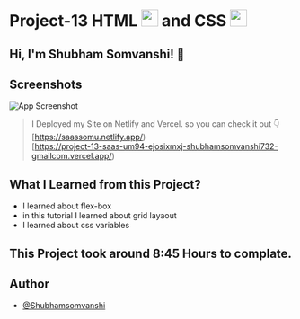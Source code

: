 # Project-13 HTML <img src="./screenshot/1.png" width="30"> and CSS <img src="./screenshot/css1.png" width="30">

## Hi, I'm Shubham Somvanshi! 👋


## Screenshots

![App Screenshot](./screenshot/_C__Users_talas_OneDrive_Documents_assingment_live-class-project-13_index.html.png)

>I Deployed my Site on Netlify and Vercel. so you can check it out 👇
<br> [https://saassomu.netlify.app/)
<br> [https://project-13-saas-um94-ejosixmxj-shubhamsomvanshi732-gmailcom.vercel.app/)

## What I Learned from this Project?

 
- I learned about flex-box
- in this tutorial I learned about grid layaout
- I learned about css variables



## This Project took around 8:45 Hours to complate.

## Author

- [@Shubhamsomvanshi](https://github.com/shubhlabh123)
